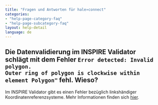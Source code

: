 ```yaml
---
title: "Fragen und Antworten für hale»connect"
categories:
- "help-page-category-faq"
- "help-page-subcategory-faq"
layout: help-detail
language: de
---
```


<h2>Die Datenvalidierung im INSPIRE Validator schlägt mit dem Fehler <code>Error detected: Invalid polygon. 
Outer ring of polygon is clockwise within element Polygon"</code> fehl. Wieso?</h2>

Im INSPIRE Validator gibt es einen Fehler bezüglich linkshändiger Koordinatenreferenzsysteme. 
Mehr Informationen finden sich <a href="https://github.com/inspire-eu-validation/ets-repository/issues/60">hier</a>.
